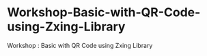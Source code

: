 # Workshop-Basic-with-QR-Code-using-Zxing-Library
Workshop : Basic with QR Code using Zxing Library
